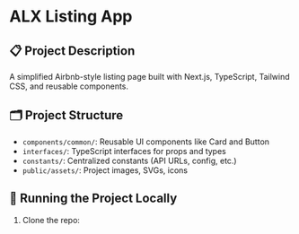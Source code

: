 # ALX Listing App

## 📋 Project Description

A simplified Airbnb-style listing page built with Next.js, TypeScript, Tailwind CSS, and reusable components.

## 🗂️ Project Structure

- `components/common/`: Reusable UI components like Card and Button
- `interfaces/`: TypeScript interfaces for props and types
- `constants/`: Centralized constants (API URLs, config, etc.)
- `public/assets/`: Project images, SVGs, icons

## 🚀 Running the Project Locally

1. Clone the repo:

